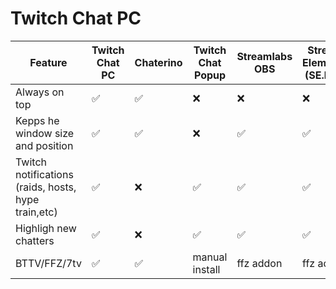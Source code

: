 # Twitch Chat PC

| Feature  | Twitch Chat PC  |  Chaterino | Twitch Chat Popup   | Streamlabs OBS  |Stream Elements (SE.live)|
|---|---|---|---|---|---|
|Always on top|✅|✅|❌|❌|❌|✅|✅|✅|
|Kepps he window size and position |✅|✅|❌|✅|✅|
|Twitch notifications (raids, hosts, hype train,etc) |✅|❌|✅|✅|✅|
|Highligh new chatters |✅|❌|✅|✅|✅|
|BTTV/FFZ/7tv |✅|✅|manual install|ffz addon|ffz addon|